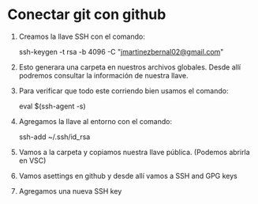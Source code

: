 # Conectar git con github

1. Creamos la llave SSH con el comando:
    
    ssh-keygen -t rsa -b 4096 -C "jmartinezbernal02@gmail.com"
    
2. Esto generara una carpeta en nuestros archivos globales. Desde allí podremos consultar la información de nuestra llave.

3. Para verificar que todo este corriendo bien usamos el comando:
    
    eval $(ssh-agent -s)
    
4. Agregamos la llave al entorno con el comando:
    
    ssh-add ~/.ssh/id_rsa
    
5. Vamos a la carpeta y copiamos nuestra llave pública. (Podemos abrirla en VSC)

6. Vamos asettings en github y desde allí vamos a SSH and GPG keys

7. Agregamos una nueva SSH key